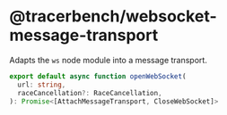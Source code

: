 # @tracerbench/websocket-message-transport

Adapts the `ws` node module into a message transport.

```ts
export default async function openWebSocket(
  url: string,
  raceCancellation?: RaceCancellation,
): Promise<[AttachMessageTransport, CloseWebSocket]>
```
